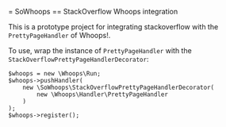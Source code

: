 = SoWhoops
== StackOverflow Whoops integration

This is a prototype project for integrating stackoverflow with the `PrettyPageHandler` of Whoops!.

To use, wrap the instance of `PrettyPageHandler` with the `StackOverflowPrettyPageHandlerDecorator`:

```
$whoops = new \Whoops\Run;
$whoops->pushHandler(
    new \SoWhoops\StackOverflowPrettyPageHandlerDecorator(
        new \Whoops\Handler\PrettyPageHandler
    )
);
$whoops->register();
```